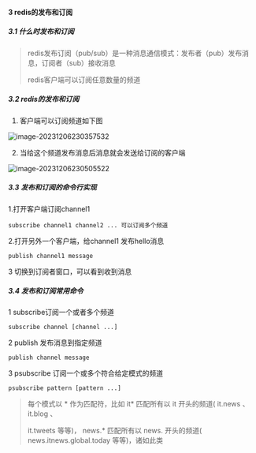 #### 3 redis的发布和订阅

##### 3.1 什么时发布和订阅

> redis发布订阅（pub/sub）是一种消息通信模式：发布者（pub）发布消息，订阅者（sub）接收消息
>
> redis客户端可以订阅任意数量的频道

##### 3.2 redis的发布和订阅

1. 客户端可以订阅频道如下图

![image-20231206230357532](C:\Users\86180\AppData\Roaming\Typora\typora-user-images\image-20231206230357532.png)

2. 当给这个频道发布消息后消息就会发送给订阅的客户端

![image-20231206230505522](C:\Users\86180\AppData\Roaming\Typora\typora-user-images\image-20231206230505522.png)

##### 3.3 发布和订阅的命令行实现

1.打开客户端订阅channel1

```
subscribe channel1 channel2 ... 可以订阅多个频道
```

2.打开另外一个客户端，给channel1 发布hello消息

```
publish channel1 message
```

3 切换到订阅者窗口，可以看到收到消息

##### 3.4 发布和订阅常用命令

1 subscribe订阅一个或者多个频道

```
subscribe channel [channel ...]
```

2 publish 发布消息到指定频道

```
publish channel message
```

3 psubscribe 订阅一个或多个符合给定模式的频道

```
psubscribe pattern [pattern ...]
```

> 每个模式以 * 作为匹配符，比如 it* 匹配所有以 it 开头的频道( it.news 、 it.blog 、
>
> it.tweets 等等)， news.* 匹配所有以 news. 开头的频道( news.itnews.global.today 等等)，诸如此类